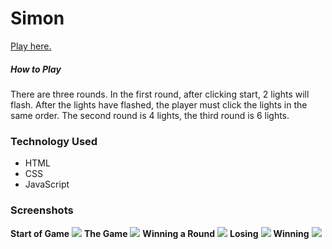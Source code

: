 # Simon
[Play here.](https://elastic-khorana-1609a1.netlify.com)
##### How to Play
There are three rounds. In the first round, after clicking start, 2 lights will flash. After the lights have flashed, the player must click the lights in the same order. The second round is 4 lights, the third round is 6 lights.

### Technology Used
* HTML
* CSS
* JavaScript

### Screenshots
**Start of Game**
<img src="https://imgur.com/2YOywEK.png"/>
**The Game**
<img src="https://imgur.com/ZGTQVab.png"/>
**Winning a Round**
<img src="https://imgur.com/ZHfTsV3.png"/>
**Losing**
<img src="https://imgur.com/ArHCRez.png"/>
**Winning**
<img src="https://imgur.com/2YsiWi1.png"/>
